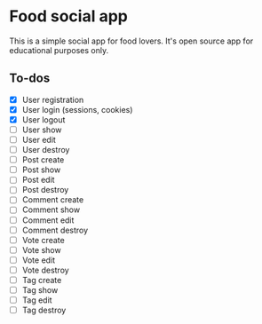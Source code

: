 # Food social app
This is a simple social app for food lovers.
It's open source app for educational purposes only.

## To-dos
- [x] User registration
- [x] User login (sessions, cookies)
- [x] User logout
- [ ] User show
- [ ] User edit
- [ ] User destroy
- [ ] Post create
- [ ] Post show
- [ ] Post edit
- [ ] Post destroy
- [ ] Comment create
- [ ] Comment show
- [ ] Comment edit
- [ ] Comment destroy
- [ ] Vote create
- [ ] Vote show
- [ ] Vote edit
- [ ] Vote destroy
- [ ] Tag create
- [ ] Tag show
- [ ] Tag edit
- [ ] Tag destroy
